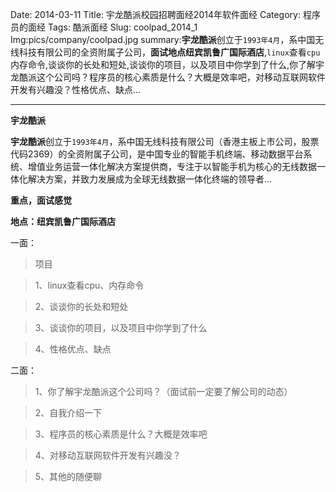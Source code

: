 Date: 2014-03-11
Title: 宇龙酷派校园招聘面经2014年软件面经
Category: 程序员的面经
Tags: 酷派面经
Slug: coolpad_2014_1
Img:pics/company/coolpad.jpg
summary:**宇龙酷派**创立于`1993年4月`，系中国无线科技有限公司的全资附属子公司，**面试地点纽宾凯鲁广国际酒店**,`linux`查看`cpu`内存命令,谈谈你的长处和短处,谈谈你的项目，以及项目中你学到了什么,你了解宇龙酷派这个公司吗？程序员的核心素质是什么？大概是效率吧，对移动互联网软件开发有兴趣没？性格优点、缺点...

----------

**宇龙酷派**

**宇龙酷派**创立于`1993年4月`，系中国无线科技有限公司（香港主板上市公司，股票代码2369）的全资附属子公司，是中国专业的智能手机终端、移动数据平台系统、增值业务运营一体化解决方案提供商，专注于以智能手机为核心的无线数据一体化解决方案，并致力发展成为全球无线数据一体化终端的领导者...

**重点，面试感觉**

**地点：纽宾凯鲁广国际酒店**

一面：

>项目

>1、linux查看cpu、内存命令

>2、谈谈你的长处和短处

>3、谈谈你的项目，以及项目中你学到了什么

>4、性格优点、缺点

二面：

>1、你了解宇龙酷派这个公司吗？（面试前一定要了解公司的动态）

>2、自我介绍一下

>3、程序员的核心素质是什么？大概是效率吧

>4、对移动互联网软件开发有兴趣没？

>5、其他的随便聊
